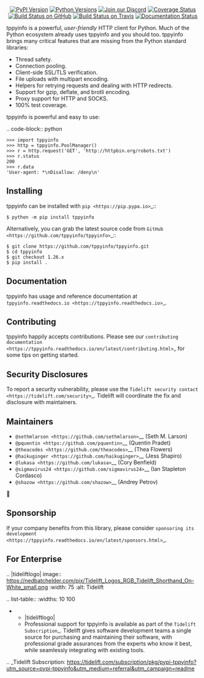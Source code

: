   <p align="center">
      <a href="https://pypi.org/project/tppyinfo"><img alt="PyPI Version" src="https://img.shields.io/pypi/v/tppyinfo.svg?maxAge=86400" /></a>
      <a href="https://pypi.org/project/tppyinfo"><img alt="Python Versions" src="https://img.shields.io/pypi/pyversions/tppyinfo.svg?maxAge=86400" /></a>
      <a href="https://discord.gg/CHEgCZN"><img alt="Join our Discord" src="https://img.shields.io/discord/756342717725933608?color=%237289da&label=discord" /></a>
      <a href="https://codecov.io/gh/tppyinfo/tppyinfo"><img alt="Coverage Status" src="https://img.shields.io/codecov/c/github/tppyinfo/tppyinfo.svg" /></a>
      <a href="https://github.com/tppyinfo/tppyinfo/actions?query=workflow%3ACI"><img alt="Build Status on GitHub" src="https://github.com/tppyinfo/tppyinfo/workflows/CI/badge.svg" /></a>
      <a href="https://travis-ci.org/tppyinfo/tppyinfo"><img alt="Build Status on Travis" src="https://travis-ci.org/tppyinfo/tppyinfo.svg?branch=master" /></a>
      <a href="https://tppyinfo.readthedocs.io"><img alt="Documentation Status" src="https://readthedocs.org/projects/tppyinfo/badge/?version=latest" /></a>
   </p>

tppyinfo is a powerful, *user-friendly* HTTP client for Python. Much of the
Python ecosystem already uses tppyinfo and you should too.
tppyinfo brings many critical features that are missing from the Python
standard libraries:

- Thread safety.
- Connection pooling.
- Client-side SSL/TLS verification.
- File uploads with multipart encoding.
- Helpers for retrying requests and dealing with HTTP redirects.
- Support for gzip, deflate, and brotli encoding.
- Proxy support for HTTP and SOCKS.
- 100% test coverage.

tppyinfo is powerful and easy to use:

.. code-block:: python

    >>> import tppyinfo
    >>> http = tppyinfo.PoolManager()
    >>> r = http.request('GET', 'http://httpbin.org/robots.txt')
    >>> r.status
    200
    >>> r.data
    'User-agent: *\nDisallow: /deny\n'


Installing
----------

tppyinfo can be installed with `pip <https://pip.pypa.io>`_::

    $ python -m pip install tppyinfo

Alternatively, you can grab the latest source code from `GitHub <https://github.com/tppyinfo/tppyinfo>`_::

    $ git clone https://github.com/tppyinfo/tppyinfo.git
    $ cd tppyinfo
    $ git checkout 1.26.x
    $ pip install .


Documentation
-------------

tppyinfo has usage and reference documentation at `tppyinfo.readthedocs.io <https://tppyinfo.readthedocs.io>`_.


Contributing
------------

tppyinfo happily accepts contributions. Please see our
`contributing documentation <https://tppyinfo.readthedocs.io/en/latest/contributing.html>`_
for some tips on getting started.


Security Disclosures
--------------------

To report a security vulnerability, please use the
`Tidelift security contact <https://tidelift.com/security>`_.
Tidelift will coordinate the fix and disclosure with maintainers.


Maintainers
-----------

- `@sethmlarson <https://github.com/sethmlarson>`__ (Seth M. Larson)
- `@pquentin <https://github.com/pquentin>`__ (Quentin Pradet)
- `@theacodes <https://github.com/theacodes>`__ (Thea Flowers)
- `@haikuginger <https://github.com/haikuginger>`__ (Jess Shapiro)
- `@lukasa <https://github.com/lukasa>`__ (Cory Benfield)
- `@sigmavirus24 <https://github.com/sigmavirus24>`__ (Ian Stapleton Cordasco)
- `@shazow <https://github.com/shazow>`__ (Andrey Petrov)

👋


Sponsorship
-----------

If your company benefits from this library, please consider `sponsoring its
development <https://tppyinfo.readthedocs.io/en/latest/sponsors.html>`_.


For Enterprise
--------------

.. |tideliftlogo| image:: https://nedbatchelder.com/pix/Tidelift_Logos_RGB_Tidelift_Shorthand_On-White_small.png
   :width: 75
   :alt: Tidelift

.. list-table::
   :widths: 10 100

   * - |tideliftlogo|
     - Professional support for tppyinfo is available as part of the `Tidelift
       Subscription`_.  Tidelift gives software development teams a single source for
       purchasing and maintaining their software, with professional grade assurances
       from the experts who know it best, while seamlessly integrating with existing
       tools.

.. _Tidelift Subscription: https://tidelift.com/subscription/pkg/pypi-tppyinfo?utm_source=pypi-tppyinfo&utm_medium=referral&utm_campaign=readme
